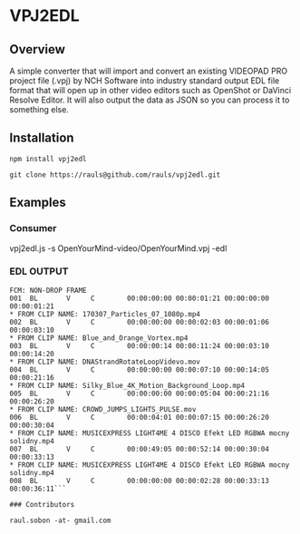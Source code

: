 VPJ2EDL
========

## Overview

A simple converter that will import and convert an existing VIDEOPAD PRO
project file (.vpj) by NCH Software into industry standard output EDL file
format that will open up in other video editors such as OpenShot or
DaVinci Resolve Editor. It will also output the data as JSON so you can 
process it to something else.

## Installation

`npm install vpj2edl`

`git clone https://rauls@github.com/rauls/vpj2edl.git`

## Examples

### Consumer

vpj2edl.js -s OpenYourMind-video/OpenYourMind.vpj -edl

### EDL OUTPUT
```TITLE Clips - TRACK 3
FCM: NON-DROP FRAME
001  BL       V     C        00:00:00:00 00:00:01:21 00:00:00:00 00:00:01:21
* FROM CLIP NAME: 170307_Particles_07_1080p.mp4
002  BL       V     C        00:00:00:00 00:00:02:03 00:00:01:06 00:00:03:10
* FROM CLIP NAME: Blue_and_Orange_Vortex.mp4
003  BL       V     C        00:00:00:14 00:00:11:24 00:00:03:10 00:00:14:20
* FROM CLIP NAME: DNAStrandRotateLoopVidevo.mov
004  BL       V     C        00:00:00:00 00:00:07:10 00:00:14:05 00:00:21:16
* FROM CLIP NAME: Silky_Blue_4K_Motion_Background_Loop.mp4
005  BL       V     C        00:00:00:00 00:00:05:04 00:00:21:16 00:00:26:20
* FROM CLIP NAME: CROWD_JUMPS_LIGHTS_PULSE.mov
006  BL       V     C        00:00:04:01 00:00:07:15 00:00:26:20 00:00:30:04
* FROM CLIP NAME: MUSICEXPRESS LIGHT4ME 4 DISCO Efekt LED RGBWA mocny solidny.mp4
007  BL       V     C        00:00:49:05 00:00:52:14 00:00:30:04 00:00:33:13
* FROM CLIP NAME: MUSICEXPRESS LIGHT4ME 4 DISCO Efekt LED RGBWA mocny solidny.mp4
008  BL       V     C        00:00:00:00 00:00:02:28 00:00:33:13 00:00:36:11```

### Contributors

raul.sobon -at- gmail.com

